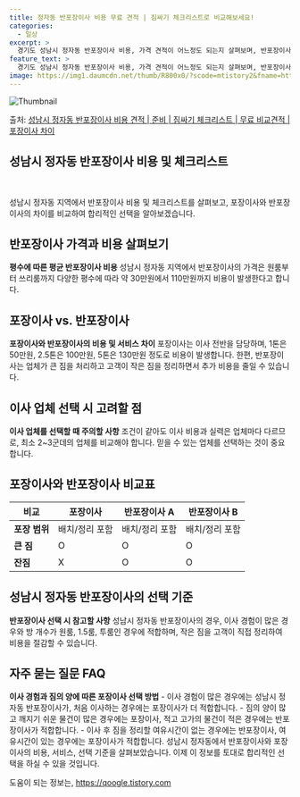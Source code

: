 ```yaml
---
title: 정자동 반포장이사 비용 무료 견적 | 짐싸기 체크리스트로 비교해보세요!
categories:
  - 일상
excerpt: >
  경기도 성남시 정자동 반포장이사 비용, 가격 견적이 어느정도 되는지 살펴보며, 반포장이사를 준비함에 있어 짐싸기 준비 체크리스트가 무엇인지 보겠습니다. 마지막으로 포장이사와 차이점을 통해 무료 비교견적으로 어떤 것이 더 합리적인 선택인지 공유 드립니다.성남시 정자동 포장이사 견적 샘플 보기 👈 클릭성남시 정자동 포장이사 가격 살펴보기 👈 클릭성남시 정자동 반포장이사 평균 이사 비용평수성남시 정자동 평균 이사 비용원룸 이사9평 이하 (1톤)30만원~투룸/쓰리룸 이사16평 ~ 20평 (2.5톤)80만원~쓰리룸 이사21평 (5톤) ~110만원~우리집 무료 이사견적 받기 👈 클릭포장 vs 반포장: 이사 방식 비교이사 비용과 서비스의 주요 차이를 살펴보자.포장이사는 이사 전반을 담당하며, 1톤은 50만원, ..
feature_text: >
  경기도 성남시 정자동 반포장이사 비용, 가격 견적이 어느정도 되는지 살펴보며, 반포장이사를 준비함에 있어 짐싸기 준비 체크리스트가 무엇인지 보겠습니다. 마지막으로 포장이사와 차이점을 통해 무료 비교견적으로 어떤 것이 더 합리적인 선택인지 공유 드립니다.성남시 정자동 포장이사 견적 샘플 보기 👈 클릭성남시 정자동 포장이사 가격 살펴보기 👈 클릭성남시 정자동 반포장이사 평균 이사 비용평수성남시 정자동 평균 이사 비용원룸 이사9평 이하 (1톤)30만원~투룸/쓰리룸 이사16평 ~ 20평 (2.5톤)80만원~쓰리룸 이사21평 (5톤) ~110만원~우리집 무료 이사견적 받기 👈 클릭포장 vs 반포장: 이사 방식 비교이사 비용과 서비스의 주요 차이를 살펴보자.포장이사는 이사 전반을 담당하며, 1톤은 50만원, ..
image: https://img1.daumcdn.net/thumb/R800x0/?scode=mtistory2&fname=https%3A%2F%2Fblog.kakaocdn.net%2Fdn%2Fbcu28p%2FbtsHbh0SJWM%2FiCnL6LeDlRXbJDu38xFu0K%2Fimg.webp
---
```


![Thumbnail](https://img1.daumcdn.net/thumb/R800x0/?scode=mtistory2&fname=https%3A%2F%2Fblog.kakaocdn.net%2Fdn%2Fbcu28p%2FbtsHbh0SJWM%2FiCnL6LeDlRXbJDu38xFu0K%2Fimg.webp)

<p>출처: <a href="https://qoogle.tistory.com/9099" rel="dofollow">성남시 정자동 반포장이사 비용 견적 | 준비 | 짐싸기 체크리스트 | 무료 비교견적 | 포장이사 차이</a> </p>

## 성남시 정자동 반포장이사 비용 및 체크리스트

​

성남시 정자동 지역에서 반포장이사 비용 및 체크리스트를 살펴보고, 포장이사와 반포장이사의 차이를 비교하여 합리적인 선택을 알아보겠습니다.

## 반포장이사 가격과 비용 살펴보기

**평수에 따른 평균 반포장이사 비용** 성남시 정자동 지역에서 반포장이사의 가격은 원룸부터 쓰리룸까지 다양한 평수에 따라 약 30만원에서
110만원까지 비용이 발생한다고 합니다.

## 포장이사 vs. 반포장이사

**포장이사와 반포장이사의 비용 및 서비스 차이** 포장이사는 이사 전반을 담당하며, 1톤은 50만원, 2.5톤은 100만원, 5톤은
130만원 정도로 비용이 발생합니다. 한편, 반포장이사는 업체가 큰 짐을 처리하고 고객이 작은 짐을 정리하면서 추가 비용을 줄일 수
있습니다.

## 이사 업체 선택 시 고려할 점

**이사 업체를 선택할 때 주의할 사항** 조건이 같아도 이사 비용과 실력은 업체마다 다르므로, 최소 2~3군데의 업체를 비교해야 합니다.
믿을 수 있는 업체를 선택하는 것이 중요합니다.

## 포장이사와 반포장이사 비교표

**비교** | **포장이사** | **반포장이사 A** | **반포장이사 B**  
---|---|---|---  
**포장 범위** | 배치/정리 포함 | 배치/정리 포함 | 배치/정리 포함  
**큰 짐** | O | O | O  
**잔짐** | X | O | O  
  
## 성남시 정자동 반포장이사의 선택 기준

**반포장이사 선택 시 참고할 사항** 성남시 정자동 반포장이사의 경우, 이사 경험이 많은 경우와 방 개수가 원룸, 1.5룸, 투룸인 경우에
적합하며, 작은 짐을 고객이 직접 정리하여 비용을 절감할 수 있습니다.

## 자주 묻는 질문 FAQ

**이사 경험과 짐의 양에 따른 포장이사 선택 방법** \- 이사 경험이 많은 경우에는 성남시 정자동 반포장이사가, 처음 이사하는 경우에는
포장이사가 더 적합합니다. \- 짐의 양이 많고 깨지기 쉬운 물건이 많은 경우에는 포장이사, 적고 고가의 물건이 적은 경우에는 반포장이사가
적합합니다. \- 이사 후 짐을 정리할 여유시간이 없는 경우에는 반포장이사, 여유시간이 있는 경우에는 포장이사가 적합합니다. 성남시
정자동에서 반포장이사와 포장이사의 비용, 서비스, 선택 기준을 살펴보았습니다. 이제 이 정보를 토대로 합리적인 선택을 하실 수 있을
것입니다.

 

도움이 되는 정보는, <a href="https://qoogle.tistory.com" rel="dofollow">https://qoogle.tistory.com</a>


